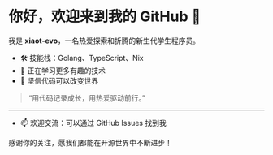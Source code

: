 # 你好，欢迎来到我的 GitHub 👋

我是 **xiaot-evo**，一名热爱探索和折腾的新生代学生程序员。

- 🛠️ 技能栈：Golang、TypeScript、Nix
- 📝 正在学习更多有趣的技术
- 🌱 坚信代码可以改变世界

> “用代码记录成长，用热爱驱动前行。”

---

- 📫 欢迎交流：可以通过 GitHub Issues 找到我

感谢你的关注，愿我们都能在开源世界中不断进步！
